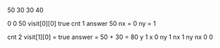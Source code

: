 50 30
30 40

0 0 50
visit[0][0] true
cnt 1
answer 50
nx = 0
ny = 1

cnt 2
visit[1][0] = true
answer = 50 + 30 = 80
y 1 x 0
ny 1 nx 1
ny nx 0 0